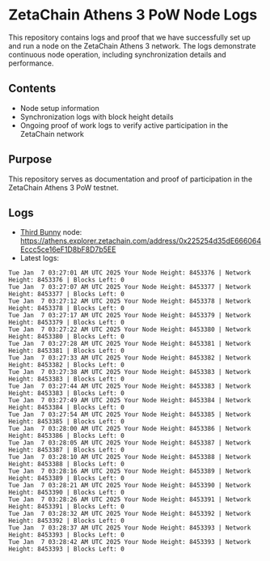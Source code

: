 # ZetaChain Athens 3 PoW Node Logs
This repository contains logs and proof that we have successfully set up and run a node on the ZetaChain Athens 3 network. The logs demonstrate continuous node operation, including synchronization details and performance.

## Contents
- Node setup information
- Synchronization logs with block height details
- Ongoing proof of work logs to verify active participation in the ZetaChain network

## Purpose
This repository serves as documentation and proof of participation in the ZetaChain Athens 3 PoW testnet.

## Logs

- [Third Bunny](https://thirdbunny.xyz/) node: https://athens.explorer.zetachain.com/address/0x225254d35dE666064Eccc5ce16eF1D8bF8D7b5EE
- Latest logs:
```
Tue Jan  7 03:27:01 AM UTC 2025 Your Node Height: 8453376 | Network Height: 8453376 | Blocks Left: 0
Tue Jan  7 03:27:07 AM UTC 2025 Your Node Height: 8453377 | Network Height: 8453377 | Blocks Left: 0
Tue Jan  7 03:27:12 AM UTC 2025 Your Node Height: 8453378 | Network Height: 8453378 | Blocks Left: 0
Tue Jan  7 03:27:17 AM UTC 2025 Your Node Height: 8453379 | Network Height: 8453379 | Blocks Left: 0
Tue Jan  7 03:27:22 AM UTC 2025 Your Node Height: 8453380 | Network Height: 8453380 | Blocks Left: 0
Tue Jan  7 03:27:28 AM UTC 2025 Your Node Height: 8453381 | Network Height: 8453381 | Blocks Left: 0
Tue Jan  7 03:27:33 AM UTC 2025 Your Node Height: 8453382 | Network Height: 8453382 | Blocks Left: 0
Tue Jan  7 03:27:38 AM UTC 2025 Your Node Height: 8453383 | Network Height: 8453383 | Blocks Left: 0
Tue Jan  7 03:27:44 AM UTC 2025 Your Node Height: 8453383 | Network Height: 8453383 | Blocks Left: 0
Tue Jan  7 03:27:49 AM UTC 2025 Your Node Height: 8453384 | Network Height: 8453384 | Blocks Left: 0
Tue Jan  7 03:27:54 AM UTC 2025 Your Node Height: 8453385 | Network Height: 8453385 | Blocks Left: 0
Tue Jan  7 03:28:00 AM UTC 2025 Your Node Height: 8453386 | Network Height: 8453386 | Blocks Left: 0
Tue Jan  7 03:28:05 AM UTC 2025 Your Node Height: 8453387 | Network Height: 8453387 | Blocks Left: 0
Tue Jan  7 03:28:10 AM UTC 2025 Your Node Height: 8453388 | Network Height: 8453388 | Blocks Left: 0
Tue Jan  7 03:28:16 AM UTC 2025 Your Node Height: 8453389 | Network Height: 8453389 | Blocks Left: 0
Tue Jan  7 03:28:21 AM UTC 2025 Your Node Height: 8453390 | Network Height: 8453390 | Blocks Left: 0
Tue Jan  7 03:28:26 AM UTC 2025 Your Node Height: 8453391 | Network Height: 8453391 | Blocks Left: 0
Tue Jan  7 03:28:32 AM UTC 2025 Your Node Height: 8453392 | Network Height: 8453392 | Blocks Left: 0
Tue Jan  7 03:28:37 AM UTC 2025 Your Node Height: 8453393 | Network Height: 8453393 | Blocks Left: 0
Tue Jan  7 03:28:42 AM UTC 2025 Your Node Height: 8453393 | Network Height: 8453393 | Blocks Left: 0
```
